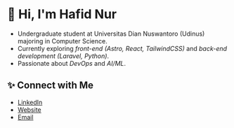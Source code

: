 # 👋 Hi, I'm Hafid Nur
- Undergraduate student at Universitas Dian Nuswantoro (Udinus) majoring in Computer Science.
- Currently exploring _front-end (Astro, React, TailwindCSS)_ and _back-end development (Laravel, Python)_.
- Passionate about _DevOps_ and _AI/ML_.

## ✨ Connect with Me
- [LinkedIn](https://www.linkedin.com/in/hafidnrzs/)
- [Website](http://hafidnrzs.com/)
- [Email](mailto:hafidnurazis@gmail.com)

<!--
## 📊 Stats

![Top Langs](https://github-readme-stats.vercel.app/api/top-langs/?username=hafidnrzs&theme=tokyonight&layout=compact)
-->
